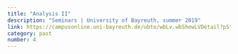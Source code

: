 ```yaml
---
title: "Analysis II"
description: "Seminars | University of Bayreuth, summer 2019"
link: https://campusonline.uni-bayreuth.de/ubto/wbLv.wbShowLVDetail?pStpSpNr=248184
category: past
number: 4
---
```

